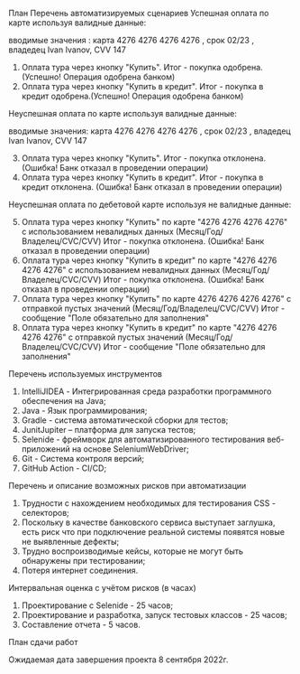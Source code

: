 План
Перечень автоматизируемых сценариев
Успешная оплата по карте используя валидные данные:

 вводимые значения : карта 4276 4276 4276 4276 , срок 02/23 , владедец Ivan Ivanov, CVV 147

   1. Оплата тура через кнопку "Купить". Итог - покупка одобрена. (Успешно! Операция одобрена банком)
   2. Оплата тура через кнопку "Купить в кредит". Итог - покупка в кредит одобрена.(Успешно! Операция одобрена банком)

Неуспешная оплата по карте используя валидные данные:

 вводимые значения: карта 4276 4276 4276 4276 , срок 02/23 , владедец Ivan Ivanov, CVV 147

   3. Оплата тура через кнопку "Купить". Итог - покупка отклонена. (Ошибка! Банк отказал в проведении операции)
   4. Оплата тура через кнопку "Купить в кредит". Итог - покупка в кредит отклонена. (Ошибка! Банк отказал в проведении операции)

Неуспешная оплата по дебетовой карте используя не валидные данные:

   5. Оплата тура через кнопку "Купить" по карте "4276 4276 4276 4276" с использованием невалидных данных (Месяц/Год/Владелец/CVC/CVV) Итог - покупка отклонена. (Ошибка! Банк отказал в проведении операции)
   6. Оплата тура через кнопку "Купить в кредит" по карте "4276 4276 4276 4276" с использованием невалидных данных (Месяц/Год/Владелец/CVC/CVV) Итог - покупка отклонена. (Ошибка! Банк отказал в проведении операции)
   7. Оплата тура через кнопку "Купить" по карте 4276 4276 4276 4276" с отправкой пустых значений (Месяц/Год/Владелец/CVC/CVV) Итог - сообщение "Поле обязательно для заполнения"
   8. Оплата тура через кнопку "Купить в кредит" по карте "4276 4276 4276 4276" с отправкой пустых значений (Месяц/Год/Владелец/CVC/CVV) Итог - сообщение "Поле обязательно для заполнения"

Перечень используемых инструментов

   1. IntelliJIDEA - Интегрированная среда разработки программного обеспечения на Java;
   2. Java - Язык программирования;
   3. Gradle - система автоматической сборки для тестов;
   4. JunitJupiter – платформа для запуска тестов;
   5. Selenide - фреймворк для автоматизированного тестирования веб-приложений на основе SeleniumWebDriver;
   6. Git - Система контроля версий;
   7. GitHub Action - CI/CD;

Перечень и описание возможных рисков при автоматизации

   1. Трудности с нахождением необходимых для тестирования CSS - селекторов;
   2. Поскольку в качестве банковского сервиса выступает заглушка, есть риск что при подключение реальной системы появятся новые не выявленные дефекты;
   3. Трудно воспроизводимые кейсы, которые не могут быть обнаружены при тестировании;
   4. Потеря интернет соединения.

Интервальная оценка с учётом рисков (в часах)

   1. Проектирование с Selenide - 25 часов;
   2. Проектирование и разработка, запуск тестовых классов - 25 часов;
   3. Составление отчета - 5 часов.

План сдачи работ

 Ожидаемая дата завершения проекта 8 сентября 2022г.
